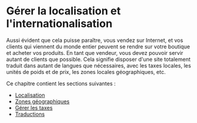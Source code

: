 # Gérer la localisation et l'internationalisation

Aussi évident que cela puisse paraître, vous vendez sur Internet, et vos clients qui viennent du monde entier peuvent se rendre sur votre boutique et acheter vos produits. En tant que vendeur, vous devez pouvoir servir autant de clients que possible. Cela signifie disposer d'une site totalement traduit dans autant de langues que nécessaires, avec les taxes locales, les unités de poids et de prix, les zones locales géographiques, etc.

Ce chapitre contient les sections suivantes :

* [Localisation](localisation/)
* [Zones géographiques](zones-geographiques/)
* [Gérer les taxes](gerer-taxes/)
* [Traductions](traductions.md)
